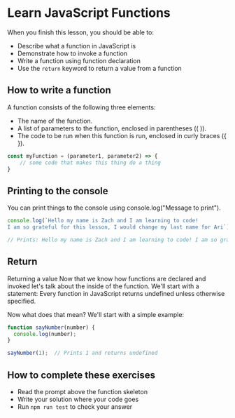 # Learn JavaScript Functions

When you finish this lesson, you should be able to:

* Describe what a function in JavaScript is
* Demonstrate how to invoke a function
* Write a function using function declaration
* Use the `return` keyword to return a value from a function

## How to write a function

A function consists of the following three elements:

* The name of the function.
* A list of parameters to the function, enclosed in parentheses (( )).
* The code to be run when this function is run, enclosed in curly braces ({ }).

```JavaScript
const myFunction = (parameter1, parameter2) => {
    // some code that makes this thing do a thing
}
```

## Printing to the console

You can print things to the console using console.log("Message to print").

```JavaScript
console.log(`Hello my name is Zach and I am learning to code! 
I am so grateful for this lesson, I would change my last name for Ari`)

// Prints: Hello my name is Zach and I am learning to code! I am so grateful for this lesson, I would change my last name for Ari
```

## Return

Returning a value
Now that we know how functions are declared and invoked let's talk about the inside of the function. We'll start with a statement: Every function in JavaScript returns undefined unless otherwise specified.

Now what does that mean? We'll start with a simple example:

```JavaScript
function sayNumber(number) {
  console.log(number);
}

sayNumber(1);  // Prints 1 and returns undefined
```

## How to complete these exercises

* Read the prompt above the function skeleton
* Write your solution where your code goes
* Run `npm run test` to check your answer
